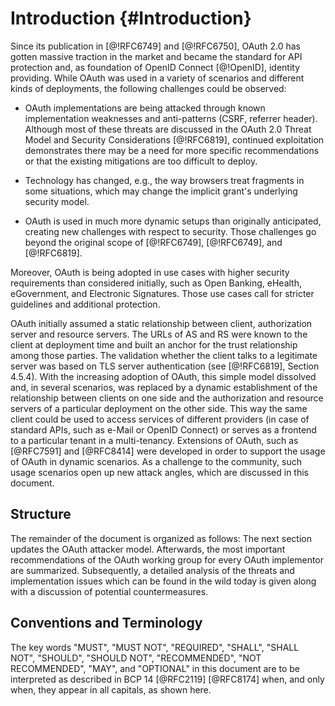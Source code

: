 # Introduction {#Introduction}

Since its publication in [@!RFC6749] and
[@!RFC6750], OAuth 2.0 has gotten massive traction
in the market and became the standard for API protection and, as
foundation of OpenID Connect [@!OpenID], identity providing. While
OAuth was used in a variety of scenarios and different kinds of
deployments, the following challenges could be observed: 

  * OAuth implementations are being attacked through known
	implementation weaknesses and anti-patterns (CSRF, referrer
	header). Although most of these threats are discussed in the OAuth
	2.0 Threat Model and Security Considerations [@!RFC6819],
	continued exploitation demonstrates there may be a need for more
	specific recommendations or that the existing mitigations are too
	difficult to deploy.
	  
  * Technology has changed, e.g., the way browsers treat fragments in
	some situations, which may change the implicit grant's underlying
	security model.
	  
  * OAuth is used in much more dynamic setups than originally
	anticipated, creating new challenges with respect to security.
	Those challenges go beyond the original scope of [@!RFC6749],
	[@!RFC6749], and [@!RFC6819].
	  
	  
Moreover, OAuth is being adopted in use cases with higher security 
requirements than considered initially, such as Open Banking, eHealth, 
eGovernment, and Electronic Signatures. Those use cases call for 
stricter guidelines and additional protection. 

OAuth initially assumed a static relationship between client,
authorization server and resource servers. The URLs of AS and RS were
known to the client at deployment time and built an anchor for the
trust relationship among those parties. The validation whether the
client talks to a legitimate server was based on TLS server
authentication (see [@!RFC6819], Section 4.5.4). With the increasing
adoption of OAuth, this simple model dissolved and, in several
scenarios, was replaced by a dynamic establishment of the relationship
between clients on one side and the authorization and resource servers
of a particular deployment on the other side. This way the same client
could be used to access services of different providers (in case of
standard APIs, such as e-Mail or OpenID Connect) or serves as a
frontend to a particular tenant in a multi-tenancy. Extensions of
OAuth, such as [@RFC7591] and [@RFC8414] were developed in order to
support the usage of OAuth in dynamic scenarios. As a challenge to the
community, such usage scenarios open up new attack angles, 
which are discussed in this document.
	  
## Structure

The remainder of the document is organized as follows: The next
section updates the OAuth attacker model. Afterwards, the most important
recommendations of the OAuth working group for every OAuth implementor
are summarized. Subsequently, a detailed analysis of the threats and
implementation issues which can be found in the wild today is given
along with a discussion of potential countermeasures.

## Conventions and Terminology

The key words "MUST", "MUST NOT", "REQUIRED", "SHALL", "SHALL
NOT", "SHOULD", "SHOULD NOT", "RECOMMENDED", "NOT RECOMMENDED",
"MAY", and "OPTIONAL" in this document are to be interpreted as
described in BCP 14 [@RFC2119] [@RFC8174] when, and only when, they
appear in all capitals, as shown here.
